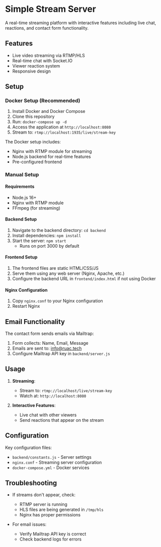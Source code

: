 # Simple Stream Server

A real-time streaming platform with interactive features including live chat, reactions, and contact form functionality.

## Features

- Live video streaming via RTMP/HLS
- Real-time chat with Socket.IO
- Viewer reaction system
- Responsive design

## Setup

### Docker Setup (Recommended)

1. Install Docker and Docker Compose
2. Clone this repository
3. Run: `docker-compose up -d`
4. Access the application at `http://localhost:8080`
5. Stream to: `rtmp://localhost:1935/live/stream-key`

The Docker setup includes:
- Nginx with RTMP module for streaming
- Node.js backend for real-time features
- Pre-configured frontend

### Manual Setup

#### Requirements
- Node.js 16+
- Nginx with RTMP module
- FFmpeg (for streaming)

#### Backend Setup
1. Navigate to the backend directory: `cd backend`
2. Install dependencies: `npm install`
3. Start the server: `npm start`
   - Runs on port 3000 by default

#### Frontend Setup
1. The frontend files are static HTML/CSS/JS
2. Serve them using any web server (Nginx, Apache, etc.)
3. Configure the backend URL in `frontend/index.html` if not using Docker

#### Nginx Configuration
1. Copy `nginx.conf` to your Nginx configuration
2. Restart Nginx

## Email Functionality

The contact form sends emails via Mailtrap:
1. Form collects: Name, Email, Message
2. Emails are sent to: info@ruac.tech
3. Configure Mailtrap API key in `backend/server.js`

## Usage

1. **Streaming**:
   - Stream to: `rtmp://localhost/live/stream-key`
   - Watch at: `http://localhost:8080`

2. **Interactive Features**:
   - Live chat with other viewers
   - Send reactions that appear on the stream

## Configuration

Key configuration files:
- `backend/constants.js` - Server settings
- `nginx.conf` - Streaming server configuration
- `docker-compose.yml` - Docker services

## Troubleshooting

- If streams don't appear, check:
  - RTMP server is running
  - HLS files are being generated in `/tmp/hls`
  - Nginx has proper permissions

- For email issues:
  - Verify Mailtrap API key is correct
  - Check backend logs for errors
